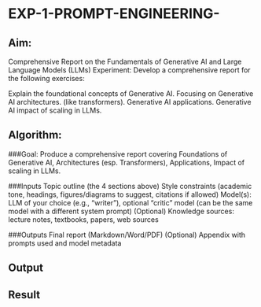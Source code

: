 # EXP-1-PROMPT-ENGINEERING-

## Aim: 
Comprehensive Report on the Fundamentals of Generative AI and Large Language Models (LLMs)
Experiment: Develop a comprehensive report for the following exercises:

Explain the foundational concepts of Generative AI.
Focusing on Generative AI architectures. (like transformers).
Generative AI applications.
Generative AI impact of scaling in LLMs.

## Algorithm:

###Goal: Produce a comprehensive report covering
Foundations of Generative AI,
Architectures (esp. Transformers),
Applications,
Impact of scaling in LLMs.

###Inputs
Topic outline (the 4 sections above)
Style constraints (academic tone, headings, figures/diagrams to suggest, citations if allowed)
Model(s): LLM of your choice (e.g., “writer”), optional “critic” model (can be the same model with a different system prompt)
(Optional) Knowledge sources: lecture notes, textbooks, papers, web sources

###Outputs
Final report (Markdown/Word/PDF)
(Optional) Appendix with prompts used and model metadata
## Output

## Result

